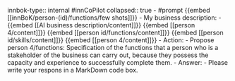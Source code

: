 innbok-type:: internal
#innCoPilot
collapsed:: true
	- #prompt {{embed [[innBoK/person-(id)/functions/few shots]]}}
		- My business description:
		- {{embed [[AI business description/content]]}} {{embed [[person 4/content]]}} {{embed [[person id/functions/content]]}} {{embed [[person id/skills/content]]}} {{embed [[person 4/content]]}}
		- Action:
		- Propose person 4/functions: Specification of the functions that a person who is a stakeholder of the business can carry out, because they possess the capacity and experience to successfully complete them.
		- Answer:
		- Please write your respons in a MarkDown code box.




